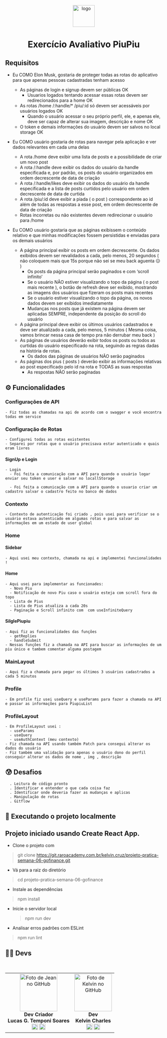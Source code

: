 <div align="center">
  <img src="https://git.raroacademy.com.br/uploads/-/system/appearance/logo/1/raroacademy.jpeg" alt="logo" width="70" height="auto" />
  <h1>Exercício Avaliativo PiuPiu</h1>
</div>



## Requisitos

- Eu COMO Elon Musk, gostaria de proteger todas as rotas do aplicativo para que apenas pessoas cadastradas tenham acesso

  - As páginas de login e signup devem ser públicas  OK
    - Usuarios logados tentando acessar essas rotas devem ser redirecionados para a home  OK
  - As rotas /home /:handle/\* /piu/:id só devem ser acessáveis por usuários logados OK
    - Quando o usuário acessar o seu próprio perfil, ele, e apenas ele, deve ser capaz de alterar sua imagem, descrição e nome OK
  - O token e demais informações do usuário devem ser salvos no local storage OK

- Eu COMO usuário gostaria de rotas para navegar pela aplicação e ver dados relevantes em cada uma delas

  - A rota /home deve exibir uma lista de posts e a possibilidade de criar um novo post 
  - A rota /:handle deve exibir os dados do usuário da handle especificada e, por padrão, os posts do usuário organizados em ordem decrescente de data de criação 
  - A rota /:handle/likes deve exibir os dados do usuário da handle especificada e a lista de posts curtidos pelo usuário em ordem decrescente de data de curtida 
  - A rota /piu/:id deve exibir a piada ( o post ) correspondente ao id além de todas as respostas a esse post, em ordem decrescente de data de criação 
  - Rotas incorretas ou não existentes devem redirecionar o usuário para /home 

- Eu COMO usuário gostaria que as páginas exibissem o conteúdo relativo e que minhas modificações fossem persistidas e enviadas para os demais usuários

  - A página principal exibir os posts em ordem decrescente. Os dados exibidos devem ser revalidados a cada, pelo menos, 20 segundos ( não coloquem mais que 15s porque não sei se meu back aguenta 😑 ) 
    - Os posts da página principal serão paginados e com ‘scroll infinito’ 
    - Se o usuário NÃO estiver visualizando o topo da página ( o post mais recente ), o botão de refresh deve ser exibido, mostrando as imagens dos usuários que fizeram os posts mais recentes
    - Se o usuário estiver visualizando o topo da página, os novos dados devem ser exibidos imediatamente
    - Mudanças nos posts que já existem na página devem ser aplicadas SEMPRE, independente da posição do scroll do usuário
  - A página principal deve exibir os últimos usuários cadastrados e deve ser atualizado a cada, pelo menos, 5 minutos ( Mesma coisa, vamos brincar nessa casa de tempo pra não derrubar meu back ) 
  - As páginas de usuários deverão exibir todos os posts ou todos as curtidas do usuário especificado na rota, seguindo as regras dadas na história de rotas.
    - Os dados das páginas de usuários NÃO serão paginados 
  - As páginas dos pius ( posts ) deverão exibir as informações relativas ao post especificado pelo id na rota e TODAS as suas respostas
    - As respostas NÃO serão paginadas 


## ⚙ **Funcionalidades**

  ### Configurações de API
    - Fiz todas as chamadas na api de acordo com o swagger e você encontra todas em service

  ### Configuração de Rotas

    - Configurei todas as rotas existentes 
    - Separei por rotas que o usuário precisava estar autenticado e quais eram livres

  #### SignUp e Login
    - Login
      - Foi feita a comunicação com a API para quando o usuário logar enviar seu token e user e salvar no locallStorage

      - Foi feita a comunicação com a API para quando o usuario criar um cadastro salvar o cadastro feito no banco de dados 

  ### Contexto
    - Contexto de autenticação foi criado , pois usei para verificar se o usuário estava autenticado em algumas rotas e para salvar as informações em um estado de user global


  ### Home

  #### Sidebar

    - Aqui usei meu contexto, chamada na api e implementei funcionalidades !

  #### Home
    - Aqui usei para implementar as funcionades:
      - Novo Piu
      - Notificação de novo Piu caso o usuário esteja com scroll fora do topo
      - Lista de Pius 
      - Lista de Pius atualiza a cada 20s
      - Paginação e Scroll infinito com  com useInfiniteQuery

  #### SilglePiupiu
    
    - Aqui fiz as funcionalidades das funções 
      - getReplies
      - handleSubmit
    - Nessas funções fiz a chamada na API para buscar as informações de um piu único e tambem comentar alguma postagem 
    

  ### MainLayout

    - Aqui fiz a chamada para pegar os últimos 3 usuários cadastrados a cada 5 minutos 

  ### Profile

    - Em profile fiz usei useQuery e useParams para fazer a chamada na API e passar as informações para PiupiuList

  ### ProfileLayout

    - Em ProfileLayout usei :
      - useParams
      - useQuery
      - useAuthContext (meu contexto)
    - Fiz chamada na API usando também Patch para consegui alterar os dados do usuário
    - Fiz também uma validação para apenas o usuário dono do perfil conseguir alterar os dados de nome , img , descrição


## 😰 Desafios

      . Leitura de código pronto 
      . Identificar e entender o que cada coisa faz
      . Identificar onde deveria fazer as mudanças e aplicas
      . Manipulação de rotas  
      . Gitflow  


## 🤖 Executando o projeto localmente
## Projeto iniciado usando Create React App.

- Clone o projeto com

> git clone https://git.raroacademy.com.br/kelvin.cruz/projeto-pratica-semana-06-gofinance.git

- Vá para a raiz do diretório

> cd projeto-pratica-semana-06-gofinance

- Instale as dependências

> npm install

- Inicie o servidor local

  > npm run dev

- Analisar erros padrões com ESLint

> npm run lint


## 👩‍💻 **Devs**

<table align="center">
    <tr>  
            <td align="center">
            <div>
                <img src="https://media.licdn.com/dms/image/C4E03AQEBkd6yTbS1XA/profile-displayphoto-shrink_800_800/0/1516771503526?e=1700092800&v=beta&t=mWKvL2Qv6RZ5n8XwyqkPlwEsfQ7hsvCoDi0w7JWFb3Y" width="120px;" alt="Foto de Jean no GitHub"/><br>
                <b> Dev Criador <br> Lucas G. Temponi Soares </b><br>
                <a href="https://www.linkedin.com/in/lucastemponi/" alt="Linkedin"><img src="https://img.shields.io/badge/LinkedIn-0077B5?style=for-the-badge&logo=linkedin&logoColor=white" height="20"></a>
                <a href="https://github.com/LucasTemponi" alt="GitHub"><img src="https://img.shields.io/badge/GitHub-100000?style=for-the-badge&logo=github&logoColor=white" height="20"></a>
            </div>
        </td>
        <td align="center">
            <div>
                <img src="https://avatars.githubusercontent.com/u/110488969?v=4"width="120px;" alt="Foto de Kelvin no GitHub"/><br>
                    <b> Dev <br> Kelvin Charles </b><br>
                        <a href="https://www.linkedin.com/in/kelvin-charles/" alt="Linkedin"><img src="https://img.shields.io/badge/LinkedIn-0077B5?style=for-the-badge&logo=linkedin&logoColor=white" height="20"></a>
                        <a href="https://github.com/kelvincharlesdev" alt="GitHub"><img src="https://img.shields.io/badge/GitHub-100000?style=for-the-badge&logo=github&logoColor=white" height="20"></a>
            </div>
        </td>
    </tr>
</table>



<!-- ## Configurações de Api

- Configurado todas chamadas de api em service

## Home 

- SideBar :  SessionController {Busquei os dados do usuario tais como img, handle e foto e setei parar aparecer} {em Option criei uma função de logout para deslogar o usuario sempre que ele clica em sair ou trocar conta}
  - SessionControllerProps {Passei como props a função e o user }


- Home/pius
    - Implementada função apiRequestGetList para pegar os pius no backend usando o token para verificar se o usuario esta autenticado
    - Implementado useEffect com função piusData para paginar e setar os pius na telas 
    - Implementado dois estados novos :
        - [isloading, setIsLoading] para definir o carregamento da pagina
        - [currentPage, setCurrentPage] define o estado da paginação


- Home/piu
    - Implementada a função na api apiRequestGetPosts para mandar novo piu para o banco de dados 
    - Em home implementei a função newPiuPiu para chamar a apiRequestGetPosts e limpar o campo de busca apos clicar em piu 


- MainLayout
    - Implementa chamada api de novas pessoas com o arquivo apiRequestGetLatestUsers
    - Implementa primeira interação com React Query
    - Implementa função apra buscar os ultimos 3 usuarios cadastrados e is loading com use query dentro de MainLayout

- Home 
  -Implementei rota de following/stalking em Routes


- Profile 
  - Implementa routas de profile
  - Implementa funções de requisição de api 
      - apiRequestGetUser (função para rota de profile)
      - apiRequestGetUserPostsLikes (função para alternar entre rotas de posts ou profile)
  - Implementa useQuery para buscar informações de profile
  - Implementa useQuery para buscar informações de Posts e Likes e alternar as rotas entre eles 
  - Implementa rotas de perfil e curtidas
  - Implementa estado para puxar informaçoes de usuario
  - Implementa funcionalidade de mostar botão de editar perfil apenas para o usuário do proprio perfil , pros demais o botão é escondido
  - Implementa funcionalidade de editar perfil -->